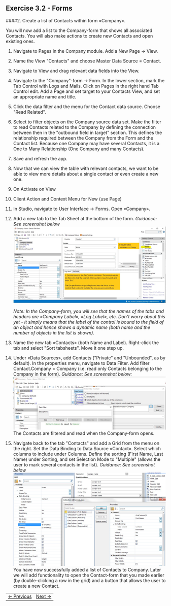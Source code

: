 ## Exercise 3.2 - Forms

####2. Create a list of Contacts within form «Company».

You will now add a list to the Company-form that shows all associated Contacts. You will also make actions to create new Contacts and open existing ones.


1. Navigate to Pages in the Company module. Add a New Page -> View.
2. Name the View "Contacts" and choose Master Data Source = Contact.
3. Navigate to View and drag relevant data fields into the View.

4. Navigate to the "Company"-form -> Form.
In the lower section, mark the Tab Control with Logs and Mails.
Click on Pages in the right hand Tab Control edit.
Add a Page and set target to your Contacts View, and set an appropriate name and title.
5. Click the data filter and the menu for the Contact data source. Choose "Read Related".
6. Select to filter objects on the Company source data set. Make the filter to read Contacts related to the Company by defining the connection between then in the "outbound field in target" section. This defines the relationship required between the Company from the Form and the Contact list. Because one Company may have several Contacts, it is a One to Many Relationship (One Company and many Contacts).

7. Save and refresh the app.

8. Now that we can view the table with relevant contacts, we want to be able to view more details about a single contact or even create a new one.



9. On Activate on View
10. Client Action and Context Menu for New (use Page)

1. In Studio, navigate to User Interface -> Forms. Open «Company».
2. Add a new tab to the Tab Sheet at the bottom of the form.
   *Guidance: See screenshot below*
![oppg3fig4.JPG](media/oppg3fig4.JPG)

   *Note: In the Company-form, you will see that the names of the tabs and headers are «Company Label», «Log Label», etc. Don't worry about this yet - it simply means that the label of the control is bound to the field of an object and hence shows a dynamic name (both name and the number of objects in the list is shown).*
3. Name the new tab «Contacts» (both Name and Label). Right-click the tab and select "Sort tabsheets". Move it one step up.
4. Under «Data Sources», add Contacts ("Private" and "Unbounded", as by default). In the properties menu, navigate to Data Filter. Add filter Contact.Company = Company (i.e. read only Contacts belonging to the Company in the form).
   *Guidance: See screenshot below:*
![oppg3fig5.JPG](media/oppg3fig5.JPG)
   The Contacts are filtered and read when the Company-form opens.
5. Navigate back to the tab "Contacts" and add a Grid from the menu on the right. Set the Data Binding to Data Source «Contact». Select which columns to include under Columns. Define the sorting (First Name, Last Name) under Sorting, and set Selection Mode to "Multiple" (allows the user to mark several contacts in the list).
   *Guidance: See screenshot below*
![oppg3fig6.JPG](media/oppg3fig6.JPG)
   You have now successfully added a list of Contacts to Company. Later we will add functionality to open the Contact-form that you made earlier (by double-clicking a row in the grid) and a button that allows the user to create a new Contact.   

<table>
   <tr><td><a href="exercise-03-1.md"><- Previous</a></td><td align="right"><a href="exercise-04.md">Next -></a></td></tr>
</table>
